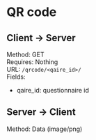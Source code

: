 # QR code

## Client -> Server
Method: GET  
Requires: Nothing  
URL: `/qrcode/<qaire_id>/`  
Fields:  
* qaire_id: questionnaire id

## Server -> Client
Method: Data (image/png)

